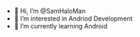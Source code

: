 - 👋 Hi, I’m @SamHaloMan
- 👀 I’m interested in Andriod Development
- 🌱 I’m currently learning Android

<!---
SamHaloMan/SamHaloMan is a ✨ special ✨ repository because its `README.md` (this file) appears on your GitHub profile.
You can click the Preview link to take a look at your changes.
--->
